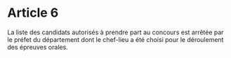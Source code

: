 # Article 6

La liste des candidats autorisés à prendre part au concours est arrêtée par le préfet du département dont le chef-lieu a été choisi pour le déroulement des épreuves orales.

